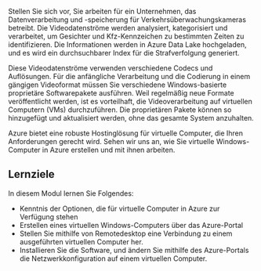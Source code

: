 Stellen Sie sich vor, Sie arbeiten für ein Unternehmen, das Datenverarbeitung und -speicherung für Verkehrsüberwachungskameras betreibt. Die Videodatenströme werden analysiert, kategorisiert und verarbeitet, um Gesichter und Kfz-Kennzeichen zu bestimmten Zeiten zu identifizieren. Die Informationen werden in Azure Data Lake hochgeladen, und es wird ein durchsuchbarer Index für die Strafverfolgung generiert.

Diese Videodatenströme verwenden verschiedene Codecs und Auflösungen. Für die anfängliche Verarbeitung und die Codierung in einem gängigen Videoformat müssen Sie verschiedene Windows-basierte proprietäre Softwarepakete ausführen. Weil regelmäßig neue Formate veröffentlicht werden, ist es vorteilhaft, die Videoverarbeitung auf virtuellen Computern (VMs) durchzuführen. Die proprietären Pakete können so hinzugefügt und aktualisiert werden, ohne das gesamte System anzuhalten.

Azure bietet eine robuste Hostinglösung für virtuelle Computer, die Ihren Anforderungen gerecht wird. Sehen wir uns an, wie Sie virtuelle Windows-Computer in Azure erstellen und mit ihnen arbeiten.

## <a name="learning-objectives"></a>Lernziele

In diesem Modul lernen Sie Folgendes:

- Kenntnis der Optionen, die für virtuelle Computer in Azure zur Verfügung stehen
- Erstellen eines virtuellen Windows-Computers über das Azure-Portal
- Stellen Sie mithilfe von Remotedesktop eine Verbindung zu einem ausgeführten virtuellen Computer her.
- Installieren Sie die Software, und ändern Sie mithilfe des Azure-Portals die Netzwerkkonfiguration auf einem virtuellen Computer.